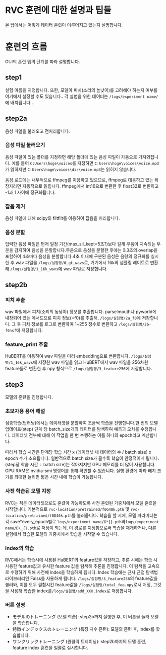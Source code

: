 # RVC 훈련에 대한 설명과 팁들

본 팁에서는 어떻게 데이터 훈련이 이루어지고 있는지 설명합니다.

# 훈련의 흐름

GUI의 훈련 탭의 단계를 따라 설명합니다.

## step1

실험 이름을 지정합니다. 또한, 모델이 피치(소리의 높낮이)를 고려해야 하는지 여부를 여기에서 설정할 수도 있습니다..
각 실험을 위한 데이터는 `/logs/experiment name/`에 배치됩니다..

## step2a

음성 파일을 불러오고 전처리합니다.

### 음성 파일 불러오기

음성 파일이 있는 폴더를 지정하면 해당 폴더에 있는 음성 파일이 자동으로 가져와집니다.
예를 들어 `C:Users\hoge\voices`를 지정하면 `C:Users\hoge\voices\voice.mp3`가 읽히지만 `C:Users\hoge\voices\dir\voice.mp3`는 읽히지 않습니다.

음성 로드에는 내부적으로 ffmpeg를 이용하고 있으므로, ffmpeg로 대응하고 있는 확장자라면 자동적으로 읽힙니다.
ffmpeg에서 int16으로 변환한 후 float32로 변환하고 -1과 1 사이에 정규화됩니다.

### 잡음 제거

음성 파일에 대해 scipy의 filtfilt를 이용하여 잡음을 처리합니다.

### 음성 분할

입력한 음성 파일은 먼저 일정 기간(max_sil_kept=5초?)보다 길게 무음이 지속되는 부분을 감지하여 음성을 분할합니다.무음으로 음성을 분할한 후에는 0.3초의 overlap을 포함하여 4초마다 음성을 분할합니다.4초 이내에 구분된 음성은 음량의 정규화를 실시한 후 wav 파일을 `/logs/실험명/0_gt_wavs`로, 거기에서 16k의 샘플링 레이트로 변환해 `/logs/실험명/1_16k_wavs`에 wav 파일로 저장합니다.

## step2b

### 피치 추출

wav 파일에서 피치(소리의 높낮이) 정보를 추출합니다. parselmouth나 pyworld에 내장되어 있는 메서드으로 피치 정보(=f0)를 추출해, `/logs/실험명/2a_f0`에 저장합니다. 그 후 피치 정보를 로그로 변환하여 1~255 정수로 변환하고 `/logs/실험명/2b-f0nsf`에 저장합니다.

### feature_print 추출

HuBERT를 이용하여 wav 파일을 미리 embedding으로 변환합니다. `/logs/실험명/1_16k_wavs`에 저장한 wav 파일을 읽고 HuBERT에서 wav 파일을 256차원 feature들로 변환한 후 npy 형식으로 `/logs/실험명/3_feature256`에 저장합니다.

## step3

모델의 훈련을 진행합니다.

### 초보자용 용어 해설

심층학습(딥러닝)에서는 데이터셋을 분할하여 조금씩 학습을 진행합니다.한 번의 모델 업데이트(step) 단계 당 batch_size개의 데이터를 탐색하여 예측과 오차를 수정합니다. 데이터셋 전부에 대해 이 작업을 한 번 수행하는 이를 하나의 epoch라고 계산합니다.

따라서 학습 시간은 단계당 학습 시간 x (데이터셋 내 데이터의 수 / batch size) x epoch 수가 소요됩니다. 일반적으로 batch size가 클수록 학습이 안정적이게 됩니다. (step당 학습 시간 ÷ batch size)는 작아지지만 GPU 메모리를 더 많이 사용합니다. GPU RAM은 nvidia-smi 명령어를 통해 확인할 수 있습니다. 실행 환경에 따라 배치 크기를 최대한 늘리면 짧은 시간 내에 학습이 가능합니다.

### 사전 학습된 모델 지정

RVC는 적은 데이터셋으로도 훈련이 가능하도록 사전 훈련된 가중치에서 모델 훈련을 시작합니다. 기본적으로 `rvc-location/pretrained/f0G40k.pth` 및 `rvc-location/pretrained/f0D40k.pth`를 불러옵니다. 학습을 할 시에, 모델 파라미터는 각 save*every_epoch별로 `logs/experiment name/G*{}.pth`와`logs/experiment name/D\_{}.pth`로 저장이 되는데, 이 경로를 지정함으로써 학습을 재개하거나, 다른 실험에서 학습한 모델의 가중치에서 학습을 시작할 수 있습니다.

### index의 학습

RVC에서는 학습시에 사용된 HuBERT의 feature값을 저장하고, 추론 시에는 학습 시 사용한 feature값과 유사한 feature 값을 탐색해 추론을 진행합니다. 이 탐색을 고속으로 수행하기 위해 사전에 index을 학습하게 됩니다.
Index 학습에는 근사 근접 탐색법 라이브러리인 Faiss를 사용하게 됩니다. `/logs/실험명/3_feature256`의 feature값을 불러와, 이를 모두 결합시킨 feature값을 `/logs/실험명/total_fea.npy`로서 저장, 그것을 사용해 학습한 index를`/logs/실험명/add_XXX.index`로 저장합니다.

### 버튼 설명

- モデルのトレーニング (모델 학습): step2b까지 실행한 후, 이 버튼을 눌러 모델을 학습합니다.
- 特徴インデックスのトレーニング (특징 지수 훈련): 모델의 훈련 후, index를 학습합니다.
- ワンクリックトレーニング (원클릭 트레이닝): step2b까지의 모델 훈련, feature index 훈련을 일괄로 실시합니다.
